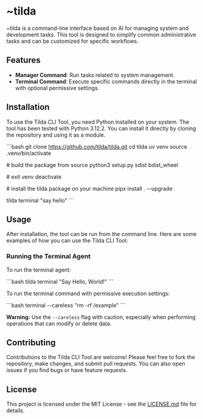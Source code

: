 
# ~tilda

~tilda is a command-line interface based on AI for managing system and development tasks. This tool is designed to simplify common administrative tasks and can be customized for specific workflows.

## Features

- **Manager Command**: Run tasks related to system management.
- **Terminal Command**: Execute specific commands directly in the terminal with optional permissive settings.

## Installation

To use the Tilda CLI Tool, you need Python installed on your system. The tool has been tested with Python 3.12.2. You can install it directly by cloning the repository and using it as a module.

\```bash
git clone https://github.com/tilda/tilda.git
cd tilda
uv venv
source .venv/bin/activate

\# build the package from source
python3 setup.py sdist bdist_wheel

\# exit venv
deactivate

\# install the tilda package on your machine
pipx install . --upgrade

tilda terminal "say hello"
\```

## Usage

After installation, the tool can be run from the command line. Here are some examples of how you can use the Tilda CLI Tool:

### Running the Terminal Agent

To run the terminal agent:

\```bash
tilda terminal "Say Hello, World!"
\```

To run the terminal command with permissive execution settings:

\```bash
terminal --careless "rm -rf /example"
\```

**Warning:** Use the `--careless` flag with caution, especially when performing operations that can modify or delete data.

## Contributing

Contributions to the Tilda CLI Tool are welcome! Please feel free to fork the repository, make changes, and submit pull requests. You can also open issues if you find bugs or have feature requests.

## License

This project is licensed under the MIT License - see the [LICENSE.md](LICENSE.md) file for details.
